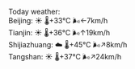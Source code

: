 Today weather:  
Beijing: ☀️   🌡️+33°C 🌬️←7km/h  
Tianjin: ☀️   🌡️+36°C 🌬️↑19km/h  
Shijiazhuang: ☁️   🌡️+45°C 🌬️↗8km/h  
Tangshan: ☀️   🌡️+37°C 🌬️↗24km/h  
